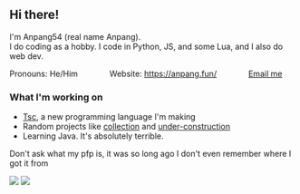 
## Hi there!
I'm Anpang54 (real name Anpang).\
I do coding as a hobby. I code in Python, JS, and some Lua, and I also do web dev.

Pronouns: He/Him&emsp;&emsp;&emsp;&emsp;Website: <https://anpang.fun/>&emsp;&emsp;&emsp;&emsp;[Email me](mailto:anpang59@gmail.com)

### What I'm working on
* [Tsc](https://github.com/anpang54/tsc), a new programming language I'm making
* Random projects like [collection](https://github.com/Anpang54/collection) and [under-construction](https://github.com/Anpang54/under-construction)
* Learning Java. It's absolutely terrible.

Don't ask what my pfp is, it was so long ago I don't even remember where I got it from

![](https://komarev.com/ghpvc/?username=Anpang54&style=for-the-badge) ![](https://img.shields.io/badge/Level-Who_the_hell_is_this_guy-%23e55?style=for-the-badge)
